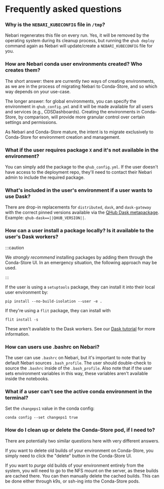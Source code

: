 # Frequently asked questions

### Why is the `NEBARI_KUBECONFIG` file in `/tmp`?

Nebari regenerates this file on every run. Yes, it will be removed by the operating system during its cleanup process, but running the `qhub deploy` command again as Nebari will update/create a `NEBARI_KUBECONFIG` file for you.

### How are Nebari conda user environments created? Who creates them?

The short answer: there are currently *two* ways of creating environments, as we are in the process of migrating Nebari to Conda-Store, and so which way depends on your use-case.

The longer answer: for global environments, you can specify the environment in `qhub_config.yml` and it will be made available for all users and services (e.g., CDSDashboards). Creating the environments in Conda-Store, by comparison, will provide more granular control over certain settings and permissions.

As Nebari and Conda-Store mature, the intent is to migrate exclusively to Conda-Store for environment creation and management.

### What if the user requires package `X` and it's not available in the environment?

You can simply add the package to the `qhub_config.yml`. If the user doesn't have access to the deployment repo, they'll need to contact their Nebari admin to
include the required package.

### What's included in the user's environment if a user wants to use Dask?

There are drop-in replacements for `distributed`, `dask`, and `dask-gateway` with the correct pinned versions available via the [QHub Dask metapackage](https://github.com/conda-forge/qhub-dask-feedstock). Example: `qhub-dask==||QHUB_VERSION||`.

### How can a user install a package locally? Is it available to the user's Dask workers?

:::caution

We *strongly recommend* installing packages by adding them through the Conda-Store UI. In an emergency situation, the following approach may be used.

:::

If the user is using a `setuptools` package, they can install it into their local user environment by:

```shell
pip install --no-build-isolation --user -e .
```

If they're using a `flit` package, they can install with

```shell
flit install -s
```

These aren't available to the Dask workers. See our [Dask tutorial](tutorials/using_dask.md) for more information.

### How can users use .bashrc on Nebari?

The user can use `.bashrc` on Nebari, but it's important to note that by default Nebari sources `.bash_profile`. The user should double-check to source the `.bashrc` inside of the `.bash_profile`. Also note that if the user sets environment variables in this way, these variables aren't available inside the notebooks.

### What if a user can't see the active conda environment in the terminal?

Set the `changeps1` value in the conda config:

```shell
conda config --set changeps1 true
```

### How do I clean up or delete the Conda-Store pod, if I need to?

There are potentially two similar questions here with very different answers.

If you want to delete old builds of your environment on Conda-Store, you simply need to click the "delete" button in the Conda-Store UI.

If you want to *purge* old builds of your environment entirely from the system, you will need to go to the NFS mount on the server, as these builds are cached there. You can then manually delete the cached builds. This can be done either through k9s, or ssh-ing into the Conda-Store pods.